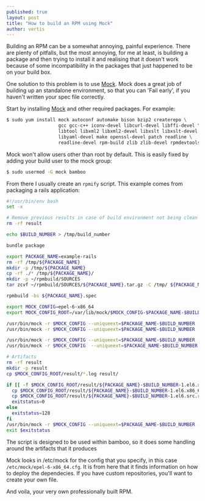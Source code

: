 ```yaml
---
published: true
layout: post
title: "How to build an RPM using Mock"
author: vertis
---
```


Building an RPM can be a somewhat annoying, painful experience. There are plenty of pitfalls, but the most annoying, for me at least, is building a package and then trying to install it and realising that it doesn't work because of some incompatibility in the packages that just happened to be on your build box.

One solution to this problem is to use [Mock](http://fedoraproject.org/wiki/Projects/Mock "The Mock Project"). Mock does a great job of building up an standalone environment, so that you can 'Fail early', if you haven't written your spec file correctly.

Start by installing [Mock](http://fedoraproject.org/wiki/Projects/Mock "The Mock Project") and other required packages. For example:

```bash
$ sudo yum install mock autoconf automake bison bzip2 createrepo \
                   gcc gcc-c++ iconv-devel libcurl-devel libffi-devel \
                   libtool libxml2 libxml2-devel libxslt libxslt-devel \
                   libyaml-devel make openssl-devel patch readline \ 
                   readline-devel rpm-build zlib zlib-devel rpmdevtools
```

Mock won't allow users other than root by default. This is easily fixed by adding your build user to the mock group:

```bash
$ sudo usermod -G mock bamboo
```

From there I usually create an `rpmify` script. This example comes from packaging a rails application:

```bash
#!/usr/bin/env bash
set -x

# Remove previous results in case of build environment not being clean
rm -rf result

echo $BUILD_NUMBER > /tmp/build_number

bundle package

export PACKAGE_NAME=example-rails
rm -rf /tmp/${PACKAGE_NAME}
mkdir -p /tmp/${PACKAGE_NAME}
cp -rf ./* /tmp/${PACKAGE_NAME}/
mkdir -p ~/rpmbuild/SOURCES
tar zcvf ~/rpmbuild/SOURCES/${PACKAGE_NAME}.tar.gz -C /tmp/ ${PACKAGE_NAME}

rpmbuild -bs ${PACKAGE_NAME}.spec

export MOCK_CONFIG=epel-6-x86_64
export MOCK_CONFIG_ROOT=/var/lib/mock/$MOCK_CONFIG-$PACKAGE_NAME-$BUILD_NUMBER

/usr/bin/mock -r $MOCK_CONFIG --uniqueext=$PACKAGE_NAME-$BUILD_NUMBER --init
/usr/bin/mock -r $MOCK_CONFIG --uniqueext=$PACKAGE_NAME-$BUILD_NUMBER --copyin /tmp/build_number /tmp/build_number

/usr/bin/mock -r $MOCK_CONFIG --uniqueext=$PACKAGE_NAME-$BUILD_NUMBER --installdeps ~/rpmbuild/SRPMS/${PACKAGE_NAME}-${BUILD_NUMBER}-1.el6.src.rpm
/usr/bin/mock -r $MOCK_CONFIG  --uniqueext=$PACKAGE_NAME-$BUILD_NUMBER --no-clean ~/rpmbuild/SRPMS/${PACKAGE_NAME}-${BUILD_NUMBER}-1.el6.src.rpm

# Artifacts
rm -rf result
mkdir -p result
cp $MOCK_CONFIG_ROOT/result/*.log result/

if [[ -f $MOCK_CONFIG_ROOT/result/${PACKAGE_NAME}-$BUILD_NUMBER-1.el6.x86_64.rpm ]]; then
  cp $MOCK_CONFIG_ROOT/result/${PACKAGE_NAME}-$BUILD_NUMBER-1.el6.x86_64.rpm  result/
  cp $MOCK_CONFIG_ROOT/result/${PACKAGE_NAME}-$BUILD_NUMBER-1.el6.src.rpm result/
  exitstatus=0
else
  exitstatus=128
fi
/usr/bin/mock -r $MOCK_CONFIG --uniqueext=$PACKAGE_NAME-$BUILD_NUMBER --clean
exit $exitstatus
```

The script is designed to be used within bamboo, so it does some handling around the artifacts that it produces

Mock looks in /etc/mock for the config that you specify, in this case `/etc/mock/epel-6-x86_64.cfg`. It is from here that it finds information on how to deploy the dependecies. If you have custom repositories, you'll want to create your own file.

And voila, your very own professionally built RPM.
